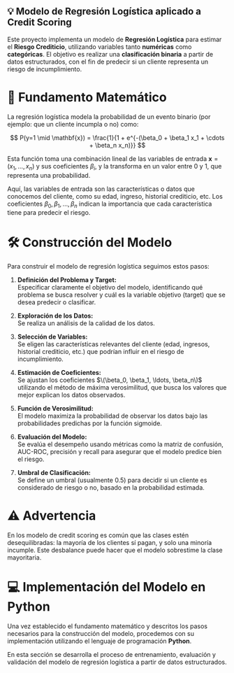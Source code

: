## :bulb: Modelo de Regresión Logística aplicado a Credit Scoring

Este proyecto implementa un modelo de **Regresión Logística** para estimar el **Riesgo Crediticio**, utilizando variables tanto **numéricas** como **categóricas**. El objetivo es realizar una **clasificación binaria** a partir de datos estructurados, con el fin de predecir si un cliente representa un riesgo de incumplimiento.

# 📐 Fundamento Matemático

La regresión logística modela la probabilidad de un evento binario (por ejemplo: que un cliente incumpla o no) como:

$$
P(y=1 \mid \mathbf{x}) = \frac{1}{1 + e^{-(\beta_0 + \beta_1 x_1 + \cdots + \beta_n x_n)}}
$$

Esta función toma una combinación lineal de las variables de entrada $\mathbf{x} = (x_1, \ldots, x_n)$ y sus coeficientes $\beta_i$, y la transforma en un valor entre 0 y 1, que representa una probabilidad.

Aquí, las variables de entrada son las características o datos que conocemos del cliente, como su edad, ingreso, historial crediticio, etc. Los coeficientes $\beta_0, \beta_1, \ldots, \beta_n$ indican la importancia que cada característica tiene para predecir el riesgo.

# 🛠️ Construcción del Modelo

Para construir el modelo de regresión logística seguimos estos pasos:

1. **Definición del Problema y Target:**  
   Especificar claramente el objetivo del modelo, identificando qué problema se busca resolver y cuál es la variable objetivo (target) que se desea predecir o clasificar.

2. **Exploración de los Datos:**  
   Se realiza un análisis de la calidad de los datos.

3. **Selección de Variables:**  
   Se eligen las características relevantes del cliente (edad, ingresos, historial crediticio, etc.) que podrían influir en el riesgo de incumplimiento.

4. **Estimación de Coeficientes:**  
   Se ajustan los coeficientes $\(\beta_0, \beta_1, \ldots, \beta_n\)$ utilizando el método de máxima verosimilitud, que busca los valores que mejor explican los datos observados.

5. **Función de Verosimilitud:**  
   El modelo maximiza la probabilidad de observar los datos bajo las probabilidades predichas por la función sigmoide.

6. **Evaluación del Modelo:**  
   Se evalúa el desempeño usando métricas como la matriz de confusión, AUC-ROC, precisión y recall para asegurar que el modelo predice bien el riesgo.

7. **Umbral de Clasificación:**  
   Se define un umbral (usualmente 0.5) para decidir si un cliente es considerado de riesgo o no, basado en la probabilidad estimada.


# ⚠️ Advertencia

En los modelo de credit scoring es común que las clases estén desequilibradas: la mayoría de los clientes sí pagan, y solo una minoría incumple. Este desbalance puede hacer que el modelo sobrestime la clase mayoritaria.

# 💻 Implementación del Modelo en Python

Una vez establecido el fundamento matemático y descritos los pasos necesarios para la construcción del modelo, procedemos con su implementación utilizando el lenguaje de programación **Python**.

En esta sección se desarrolla el proceso de entrenamiento, evaluación y validación del modelo de regresión logística a partir de datos estructurados.
